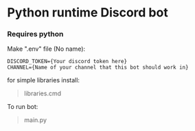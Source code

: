 # Python runtime Discord bot
### Requires python

Make ".env" file (No name):

```env
DISCORD_TOKEN={Your discord token here}
CHANNEL={Name of your channel that this bot should work in}
```

for simple libraries install:
> libraries.cmd

To run bot: 
> main.py


